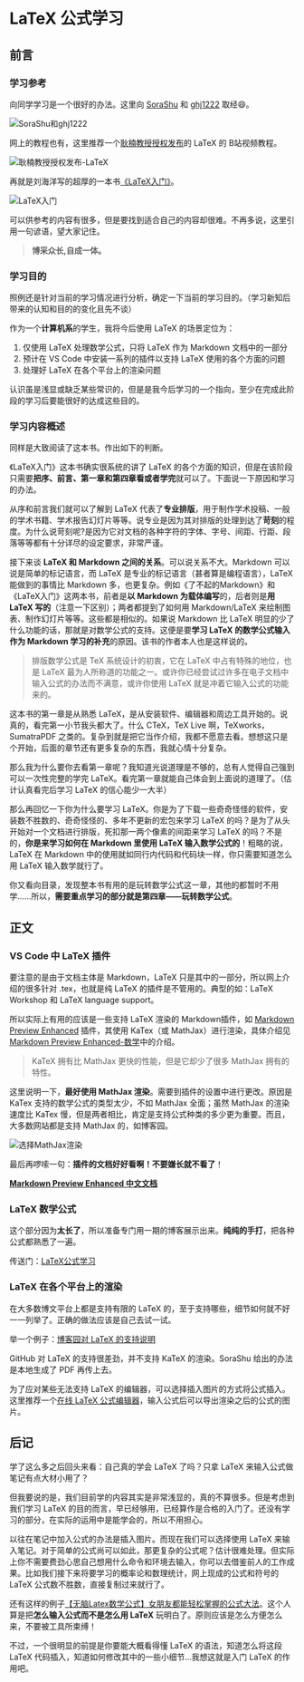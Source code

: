 # LaTeX 公式学习

## 前言

### 学习参考

向同学学习是一个很好的办法。这里向 [SoraShu] 和 [ghj1222] 取经:smile:。

![SoraShu和ghj1222][SoraShu和ghj1222]

网上的教程也有，这里推荐一个[耿楠教授授权发布]的 LaTeX 的 B站视频教程。

![耿楠教授授权发布-LaTeX][耿楠教授授权发布-LaTeX]

再就是刘海洋写的超厚的一本书[《LaTeX入门》]。

![LaTeX入门][LaTeX入门]

可以供参考的内容有很多，但是要找到适合自己的内容却很难。不再多说，这里引用一句谚语，望大家记住。

> **博采众长,自成一体。**

### 学习目的

照例还是针对当前的学习情况进行分析，确定一下当前的学习目的。（学习新知后带来的认知和目的的变化且先不谈）

作为一个**计算机系**的学生，我将今后使用 LaTeX 的场景定位为：

1. 仅使用 LaTeX 处理数学公式，只将 LaTeX 作为 Markdown 文档中的一部分
2. 预计在 VS Code 中安装一系列的插件以支持 LaTeX 使用的各个方面的问题
3. 处理好 LaTeX 在各个平台上的渲染问题

认识虽是浅显或缺乏某些常识的，但是是我今后学习的一个指向，至少在完成此阶段的学习后要能很好的达成这些目的。

### 学习内容概述

同样是大致阅读了这本书。作出如下的判断。

《LaTeX入门》这本书确实很系统的讲了 LaTeX 的各个方面的知识，但是在该阶段只需要**把序、前言、第一章和第四章看或者学完**就可以了。下面说一下原因和学习的办法。

从序和前言我们就可以了解到 LaTeX 代表了**专业排版**，用于制作学术投稿、一般的学术书籍、学术报告幻灯片等等。说专业是因为其对排版的处理到达了**苛刻**的程度。为什么说苛刻呢?是因为它对文档的各种字符的字体、字号、间距、行距、段落等等都有十分详尽的设定要求，非常严谨。

接下来谈 **LaTeX 和 Markdown 之间的关系**。可以说关系不大。Markdown 可以说是简单的标记语言，而 LaTeX 是专业的标记语言（甚者算是编程语言），LaTeX 能做到的事情比 Markdown 多，也更复杂。例如《了不起的Markdown》和《LaTeX入门》这两本书，前者是**以 Markdown 为载体编写**的，后者则是**用 LaTeX 写的**（注意一下区别）；两者都提到了如何用 Markdown/LaTeX 来绘制图表、制作幻灯片等等。这些都是相似的。如果说 Markdown 比 LaTeX 明显的少了什么功能的话，那就是对数学公式的支持。这便是要**学习 LaTeX 的数学公式输入作为 Markdown 学习的补充**的原因。该书的作者本人也是这样说的。

> 排版数学公式是 TeX 系统设计的初衷，它在 LaTeX 中占有特殊的地位，也是 LaTeX 最为人所称道的功能之一。或许你已经尝试过许多在电子文档中输入公式的办法而不满意，或许你使用 LaTeX 就是冲着它输入公式的功能来的。

这本书的第一章是从熟悉 LaTeX，是从安装软件、编辑器和周边工具开始的。说真的，看完第一小节我头都大了。什么 CTeX，TeX Live 啊，TeXworks，SumatraPDF 之类的。复杂到就是把它当作介绍，我都不愿意去看。想想这只是个开始，后面的章节还有更多复杂的东西，我就心情十分复杂。

那么我为什么要你去看第一章呢？我知道光说道理是不够的，总有人觉得自己强到可以一次性完整的学完 LaTeX。看完第一章就能自己体会到上面说的道理了。（估计认真看完后学习 LaTeX 的信心能少一大半）

那么再回忆一下你为什么要学习 LaTeX。你是为了下载一些奇奇怪怪的软件，安装数不胜数的、奇奇怪怪的、多年不更新的宏包来学习 LaTeX 的吗？是为了从头开始对一个文档进行排版，死扣那一两个像素的间距来学习 LaTeX 的吗？不是的，**你是来学习如何在 Markdown 里使用 LaTeX 输入数学公式的**！粗略的说，LaTeX 在 Markdown 中的使用就如同行内代码和代码块一样，你只需要知道怎么用 LaTeX 输入数学就行了。

你又看向目录，发现整本书有用的是玩转数学公式这一章，其他的都暂时不用学......所以，**需要重点学习的部分就是第四章——玩转数学公式**。

## 正文

### VS Code 中 LaTeX 插件

要注意的是由于文档主体是 Markdown，LaTeX 只是其中的一部分，所以网上介绍的很多针对 .tex，也就是纯 LaTeX 的插件是不管用的。典型的如：LaTeX Workshop 和 LaTeX language support。

所以实际上有用的应该是一些支持 LaTeX 渲染的 Markdown插件，如 [Markdown Preview Enhanced] 插件，其使用 KaTex（或 MathJax）进行渲染，具体介绍见 [Markdown Preview Enhanced-数学]中的介绍。

> KaTeX 拥有比 MathJax 更快的性能，但是它却少了很多 MathJax 拥有的特性。

这里说明一下，**最好使用 MathJax 渲染**。需要到插件的设置中进行更改。原因是 KaTex 支持的数学公式的类型太少，不如 MathJax 全面；虽然 MathJax 的渲染速度比 KaTex 慢，但是两者相比，肯定是支持公式种类的多少更为重要。而且，大多数网站都是支持 MathJax 的，如博客园。

![选择MathJax渲染][选择MathJax渲染]

最后再啰嗦一句：**插件的文档好好看啊！不要嫌长就不看了**！

**[Markdown Preview Enhanced 中文文档]**

### LaTeX 数学公式

这个部分因为**太长了**，所以准备专门用一期的博客展示出来。**纯纯的手打**，把各种公式都熟悉了一遍。

传送门：[LaTeX公式学习]

### LaTeX 在各个平台上的渲染

在大多数博文平台上都是支持有限的 LaTeX 的，至于支持哪些，细节如何就不好一一列举了。正确的做法应该是自己去试一试。

举一个例子：[博客园对 LaTeX 的支持说明]

GitHub 对 LaTeX 的支持很差劲，并不支持 KaTeX 的渲染。SoraShu 给出的办法是本地生成了 PDF 再传上去。

为了应对某些无法支持 LaTeX 的编辑器，可以选择插入图片的方式将公式插入。这里推荐一个[在线 LaTeX 公式编辑器]，输入公式后可以导出渲染之后的公式的图片。

## 后记

学了这么多之后回头来看：自己真的学会 LaTeX 了吗？只拿 LaTeX 来输入公式做笔记有点大材小用了？

但我要说的是，我们目前学的内容其实是非常浅显的，真的不算很多。但是考虑到我们学习 LaTeX 的目的而言，早已经够用，已经算作是合格的入门了。还没有学习的部分，在实际的运用中是能学会的，所以不用担心。

以往在笔记中加入公式的办法是插入图片。而现在我们可以选择使用 LaTeX 来输入笔记。对于简单的公式尚可以如此，那更复杂的公式呢？估计很难处理。但实际上你不需要费劲心思自己想用什么命令和环境去输入，你可以去借鉴前人的工作成果。比如我们接下来将要学习的概率论和数理统计，网上现成的公式和符号的 LaTeX 公式数不胜数，直接复制过来就行了。

还有这样的例子[【无脑Latex数学公式】女朋友都能轻松掌握的公式大法]。这个人算是把**怎么输入公式而不是怎么用 LaTeX** 玩明白了。原则应该是怎么方便怎么来，不要被工具所束缚！

不过，一个很明显的前提是你要能大概看得懂 LaTeX 的语法，知道怎么将这段 LaTeX 代码插入，知道如何修改其中的一些小细节...我想这就是入门 LaTeX 的作用吧。

<!-- 网址和引用 -->

[SoraShu]:https://github.com/SoraShu

[ghj1222]:https://github.com/ghj1222

[耿楠教授授权发布]:https://www.bilibili.com/video/BV15b411j7Au

[《LaTeX入门》]:http://www.broadview.com.cn/book/1461

[Markdown Preview Enhanced]:https://github.com/shd101wyy/markdown-preview-enhance
[Markdown Preview Enhanced-数学]:https://shd101wyy.github.io/markdown-preview-enhanced/#/zh-cn/math

[Markdown Preview Enhanced 中文文档]:https://shd101wyy.github.io/markdown-preview-enhanced/#/

[博客园对 LaTeX 的支持说明]:https://www.cnblogs.com/cmt/p/3279312.html

[在线 LaTeX 公式编辑器]:https://latex.91maths.com/

[LaTeX公式学习]:https://www.cnblogs.com/xuanhao44/p/15039524.html

[【无脑Latex数学公式】女朋友都能轻松掌握的公式大法]:https://zhuyulab.blog.csdn.net/article/details/111302019

<!-- 图片 -->

[SoraShu和ghj1222]:https://typora-1304621073.cos.ap-guangzhou.myqcloud.com/typora/SoraShu%E5%92%8Cghj1222.png
[SoraShu和ghj1222]:../_images/SoraShu和ghj1222.png


[耿楠教授授权发布-LaTeX]:https://typora-1304621073.cos.ap-guangzhou.myqcloud.com/typora/%E8%80%BF%E6%A5%A0%E6%95%99%E6%8E%88%E6%8E%88%E6%9D%83%E5%8F%91%E5%B8%83-LaTeX.png
[耿楠教授授权发布-LaTeX]:../_images/耿楠教授授权发布-LaTeX.png

[LaTeX入门]:https://typora-1304621073.cos.ap-guangzhou.myqcloud.com/typora/LaTeX%E5%85%A5%E9%97%A8.jpg
[LaTeX入门]:../_images/LaTeX入门.png

[选择MathJax渲染]:https://typora-1304621073.cos.ap-guangzhou.myqcloud.com/typora/%E9%80%89%E6%8B%A9MathJax%E6%B8%B2%E6%9F%93.png
[选择MathJax渲染]:../_images/选择MathJax渲染.png
